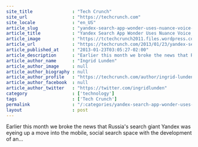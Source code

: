 ```yaml
---
site_title               : "Tech Crunch"
site_url                 : "https://techcrunch.com"
site_locale              : "en_US"
article_slug             : "yandex-search-app-wonder-uses-nuance-voice-calls-up-apis-from-foursquare-and-more-screenshots-reveal"
article_title            : "Yandex Search App Wonder Uses Nuance Voice, Calls Up APIs From Foursquare And More, Screenshots Reveal"
article_image            : "https://tctechcrunch2011.files.wordpress.com/2013/01/wonder-5-erased.jpg?w=764&h=400&crop=1"
article_url              : "https://techcrunch.com/2013/01/23/yandex-search-app-wonder-uses-nuance-voice-calls-up-apis-from-foursquare-and-more-screenshots-reveal/"
article_published_at     : "2013-01-23T03:05:27-02:00"
article_description      : "Earlier this month we broke the news that Russia's search giant Yandex was eyeing up a move into the mobile, social search space with the development of an..."
article_author_name      : "Ingrid Lunden"
article_author_image     : null
article_author_biography : null
article_author_profile   : "https://techcrunch.com/author/ingrid-lunden/"
article_author_facebook  : null
article_author_twitter   : "https://twitter.com/ingridlunden"
category                 : ['technology']
tags                     : ['Tech Crunch']
permalink                : "/:categories/yandex-search-app-wonder-uses-nuance-voice-calls-up-apis-from-foursquare-and-more-screenshots-reveal/"
layout                   : post
---
```


Earlier this month we broke the news that Russia's search giant Yandex was eyeing up a move into the mobile, social search space with the development of an...
